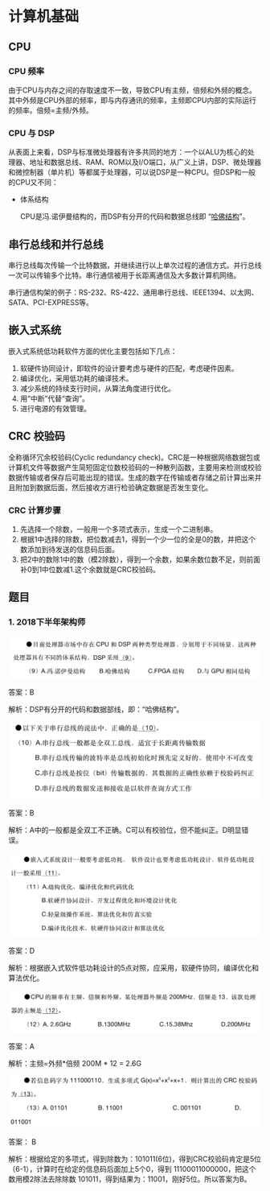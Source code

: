 # 计算机基础

## CPU

### CPU 频率

由于CPU与内存之间的存取速度不一致，导致CPU有主频，倍频和外频的概念。其中外频是CPU外部的频率，即与内存通讯的频率，主频即CPU内部的实际运行的频率。倍频=主频/外频。

### CPU 与 DSP

从表面上来看，DSP与标准微处理器有许多共同的地方：一个以ALU为核心的处理器、地址和数据总线、RAM、ROM以及I/O端口，从广义上讲，DSP、微处理器和微控制器（单片机）等都属于处理器，可以说DSP是一种CPU。但DSP和一般的CPU又不同：

- 体系结构

  CPU是冯.诺伊曼结构的，而DSP有分开的代码和数据总线即 “[哈佛结构](https://zh.wikipedia.org/wiki/%E5%93%88%E4%BD%9B%E7%BB%93%E6%9E%84)”。 

## 串行总线和并行总线

串行总线每次传输一个比特数据，并继续进行以上单次过程的通信方式。并行总线一次可以传输多个比特。串行通信被用于长距离通信及大多数计算机网络。

串行通信构架的例子：RS-232、RS-422、通用串行总线、IEEE1394、以太网、SATA、PCI-EXPRESS等。

## 嵌入式系统

嵌入式系统低功耗软件方面的优化主要包括如下几点：

1. 软硬件协同设计，即软件的设计要考虑与硬件的匹配，考虑硬件因素。
2. 编译优化，采用低功耗的编译技术。
3. 减少系统的持续支行时间，从算法角度进行优化。
4. 用“中断”代替“查询”。
5. 进行电源的有效管理。

## CRC 校验码

全称循环冗余校验码(Cyclic redundancy check)。CRC是一种根据网络数据包或计算机文件等数据产生简短固定位数校验码的一种散列函数，主要用来检测或校验数据传输或者保存后可能出现的错误。生成的数字在传输或者存储之前计算出来并且附加到数据后面，然后接收方进行检验确定数据是否发生变化。

### CRC 计算步骤

1. 先选择一个除数，一般用一个多项式表示，生成一个二进制串。
2. 根据1中选择的除数，把位数减去1，得到一个少一位的全是0的数，并把这个数添加到待发送的信息码后面。
3. 把2中的数除1中的数（模2除数），得到一个余数，如果余数位数不足，则前面补0到1中位数减1.这个余数就是CRC校验码。 

## 题目

### 1. 2018下半年架构师

![题目1](./imgs/ex-2018-2_9.png)

答案：B

解析：DSP有分开的代码和数据部线，即：“哈佛结构”。

![题目2](./imgs/ex-2018-2_10.png)

答案：B

解析：A中的一般都是全双工不正确。C可以有校验位，但不能纠正。D明显错误。

![题目3](./imgs/ex-2018-2_11.jpg)

答案：D

解析：根据嵌入式软件低功耗设计的5点对照，应采用，软硬件协同，编译优化和算法优化。

![题目4](./imgs/ex-2018-2_12.jpg)

答案：A

解析：主频=外频*倍频  200M * 12 = 2.6G

![题目5](./imgs/ex-2018-2_13.png)

答案： B

解析：根据给定的多项式，得到除数为：101011(6位)，得到CRC校验码肯定是5位（6-1），计算时在给定的信息码后面加上5个0，得到 11100011000000，把这个数用模2除法去除除数 101011，得到结果为：11001，刚好5位。所以答案为B。
